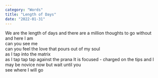 ```yaml
---
category: "Words" 
title: "Length of Days"
date: "2022-01-31"
---
```

 
We are the length of days and there are a million thoughts to go without   
and here I am   
can you see me  
can you feel the love that pours out of my soul  
as I tap into the matrix  
as I tap tap tap against the prana 
It is focused - charged on the tips 
and I may be novice now but wait until you  
see where I will go 
